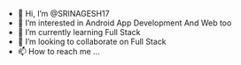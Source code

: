 - 👋 Hi, I’m @SRINAGESH17
- 👀 I’m interested in Android App Development And Web too
- 🌱 I’m currently learning Full Stack
- 💞️ I’m looking to collaborate on Full Stack
- 📫 How to reach me ...

<!---
SRINAGESH17/SRINAGESH17 is a ✨ special ✨ repository because its `README.md` (this file) appears on your GitHub profile.
You can click the Preview link to take a look at your changes.
--->
